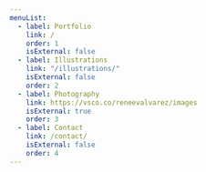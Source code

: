 ```yaml
---
menuList:
  - label: Portfolio
    link: /
    order: 1
    isExternal: false
  - label: Illustrations
    link: "/illustrations/"
    isExternal: false
    order: 2
  - label: Photography
    link: https://vsco.co/reneevalvarez/images
    isExternal: true
    order: 3
  - label: Contact
    link: /contact/
    isExternal: false
    order: 4
---
```

